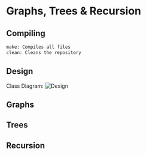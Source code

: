 # Graphs, Trees & Recursion

## Compiling

```bash
make: Compiles all files
clean: Cleans the repository

```

## Design

Class Diagram:
![Design](./ClassDiagram.png)

## Graphs

## Trees

## Recursion